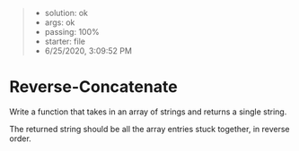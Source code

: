 <!-- BEGIN REPORT -->
> - solution: ok 
> - args: ok 
> - passing: 100% 
> - starter: file 
> - 6/25/2020, 3:09:52 PM
<!-- END REPORT -->

# Reverse-Concatenate

Write a function that takes in an array of strings and returns a single string.

The returned string should be all the array entries stuck together, in reverse order.


